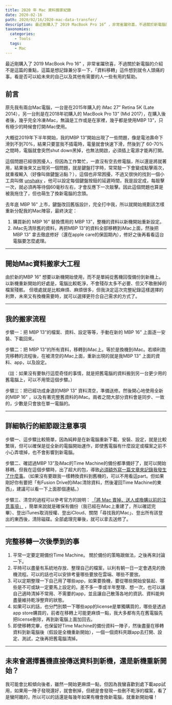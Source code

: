 ```yaml
---
title: 2020 年 Mac 資料搬家紀錄
date: 2020-02-16
path: 2020/02/16/2020-mac-data-transfer/
description: 最近剛購入了 2019 MacBook Pro 16” ，非常雀躍欣喜，不過關於新電腦的介紹不是這篇的重點，這篇是想記錄兼分享一下，「資料移轉」這件想到就令人頭痛的事。看是否可以給未來的自己以及其他有需要的人一些有用的幫助。
taxonomies:
  categories: 
    - Tools
  tags: 
    - Mac
---
```


最近剛購入了 2019 MacBook Pro 16” ，非常雀躍欣喜，不過關於新電腦的介紹不是這篇的重點，這篇是想記錄兼分享一下，「資料移轉」這件想到就令人頭痛的事。看是否可以給未來的自己以及其他有需要的人一些有用的幫助。

<!-- more -->

## 前言

原先我有兩台Mac電腦，一台是在2015年購入的 iMac 27” Retina 5K (Late 2014），另一台則是在2018年初購入的 MacBook Pro 13” (Mid 2017），在購入後者後，幾乎完全冷凍iMac，無論是工作或是在家裡，幾乎都是使用MBP 13”，只有極少的時候會打開iMac使用。

大概從2019年下半年開始，我的MBP 13”開始出現了一些問題，像是電池壽命下滑到不到70%，結果只要當我不插電時，電量就會快速下滑，然後到了 60-70% 之間時，電腦就會突然shut down黑掉，也無法開啟，必須插上電源才能再打開。

這個問題已經很困擾人，但因為工作繁忙，一直沒有空去修電腦，所以還是將就著用，結果後來又出現另一個問題，就是鍵盤打字時，常常敲一下會變成點擊兩次，就重複輸入（好像叫做鍵盤沾黏？），這個也非常困擾，不過又很快的找到一個小工具叫做 [unshaky](https://unshaky.nestederror.com) ，他可以設定每個鍵盤按鈕的延遲時間，我是設定成，每敲擊一次，就必須再等待個60毫秒左右，才會反應下一次敲擊。因此這個問題也算是被我拖住了，但也萌生了換新電腦的念頭。

去年底 MBP 16” 上市，鍵盤改回舊版設計，完全打中我，所以就開始規劃該怎樣重新分配我的Mac陣容，最終決定：

1. 購買新的 MBP 16” 替換慣用的 MBP 13”，整機的資料以新機開始重新設定。
2. iMac先清除舊的資料，再把MBP 13”的資料全部移轉到iMac上面，然後把 MBP 13” 拿去徹底修好（還在apple care的保固期內），修好之後再看看這台電腦要怎麼處理。  
    
---

## 開始Mac資料搬家大工程

由於新的MBP 16” 想要以新機開始使用，而不是單純從舊機回復備份到新機上。 以新機重新開始的好處是，電腦比較乾淨，不會殘存太多不必要、但又不敢刪掉的檔案殘骸。 但壞處就是比較麻煩、麻煩很多，但我決定這次完整紀錄這樣選擇的利弊，未來又有換機需要時，就可以選擇更符合自己需求的方式了。

---

## 我的搬家流程

步驟一：把 MBP 13”的檔案、資料、設定等等，手動在新的 MBP 16” 上面逐一安裝、下載回來。

步驟二：把 MBP 13”的所有資料，移轉到iMac上。等於是換機到iMac。若順利跑完移轉的流程後，在被清空的iMac上面，重新出現的就是我MBP 13” 上面的資料、app，以及設定。

（註：如果沒有要執行這麼奇怪的事情，就是把舊電腦的資料搬到另一台更少用的舊電腦上，可以不用管這個步驟。）

步驟三：把已經功成身退的MBP 13” 資料清空，準備送修。然後開心地使用全新的MBP 16” ，以及有著完整舊資料的iMac。兩者之間大部分資料會是同步、一致的，少數是只會放在單一電腦的。

---

## 詳細執行的細節跟注意事項

步驟一、這步驟比較簡單，因為純粹是在新電腦重新下載、安裝、設定，就是比較繁瑣，但可以確保是從全新的電腦開始運作，即使舊電腦有什麼設定或檔案之前不小心弄壞掉，也不會影響到新電腦。

步驟二、確認過MBP 13”及iMac的Time Machine的備份都準備好了，就可以開始移轉。但我在這個步驟時，出了超大的包，導致[必須額外寫一篇文章來記錄我發生了什麼事](@/blog/imac-27-late2014-rebuild.md)。（如果沒有要跟我一樣轉換資料到舊機的，可以不用看這part。但如果剛好你有要把「有Fusion Drive的iMac清除資料，然後灌回Time Machine的東西」，建議可以看一下上面那個連結。）

步驟三、清空的過程可以參考官方的說明： [「將 Mac 賣掉、送人或換購以前的注意事項」](https://support.apple.com/zh-tw/HT201065) ，簡單來說就是確保有備份（我已經在iMac上重建了，所以確認完畢）、登出iTunes取消授權、登出iCloud、關閉「尋找我的Mac」、登出所有該登出的東西後，清除磁碟。全部處理完畢後，就可以拿去送修了。

---

## 完整移轉一次後學到的事

1. 平常一定要定期備份Time Machine。 關於備份的策略跟做法，之後再來討論一下。
2. 平時可以盡量有系統地存放、整理自己的檔案，以利有朝一日一定會遇見的換機流程。可以的話也可以安排考量哪些要放在雲端、哪些不要放。
3. 可以定期整理一下自己用了哪些app，如果要換機，要從哪些開始安裝起、哪些是不可或缺一定要馬上設定的。差不多一季或半年整理、想一次，也可以讓自己適時清掉不常用、不需要的app，並且讓自己散落各地的資訊、資料能夠盡量維持乾淨整齊的狀態。
4. 如果可以的話，也分門別類一下哪些app的license是單獨購買的，哪些是透過app store購買的，前者在移轉上可能更麻煩一點，我大多都有先在舊電腦先把license刪除，再到新電腦上面加回去。
5. 即使移轉完畢，也保留好Time Machine的備份資料一陣子，然後盡量在移轉資料到新電腦後（假設是全機重新開始），一個一個資料夾跟app去打開、設定、測試，之後再把舊電腦清掉。  
    

---

## 未來會選擇舊機直接傳送資料到新機，還是新機重新開始？

我可能會比較傾向後者，雖然一開始更麻煩一點，但因為我蠻喜歡到處下載app試用，如果用一陣子發現還好，就會刪掉，但總是會發現一些刪不乾淨的檔案，看了是蠻阿雜的，所以可以的話還是每幾年如果有機會換新電腦，就重新開始囉！
